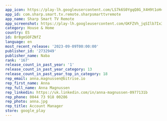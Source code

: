 ```yaml
---
app_icon: https://play-lh.googleusercontent.com/LS7k6S0YgqQ8G_X4H9t1oH4JN8L8dSm-Nb1sLpeT273URDi5JwHNUfDNSCPMZBuRtA
app_id: com.sharp.smart.tv.remote.sharpsmarttvremote
app_name: Sharp Smart TV Remote
app_screenshot: https://play-lh.googleusercontent.com/GKFZVh_jqSIlb7Ix3tJKanBX3JSYsMjFhN6QzrW06thKP3qNMYnBFGoiNfRQg_UCdfFx
category: House & Home
country: ES
id: BrBgmSOFZNfZ
language: en
most_recent_release: '2023-09-09T00:00:00'
publisher_id: '2732949'
publisher_name: Naba
rank: '167'
release_count_in_past_year: '1'
release_count_in_past_year_category: 13
release_count_in_past_year_top_in_category: 18
rep_email: anna.magnussen@bitrise.io
rep_first_name: Anna
rep_full_name: Anna Magnussen
rep_linkedin: https://uk.linkedin.com/in/anna-magnussen-0977131b
rep_phone: 0044 73 918 00286
rep_photo: anna.jpg
rep_title: Account Manager
store: google_play
---
```


